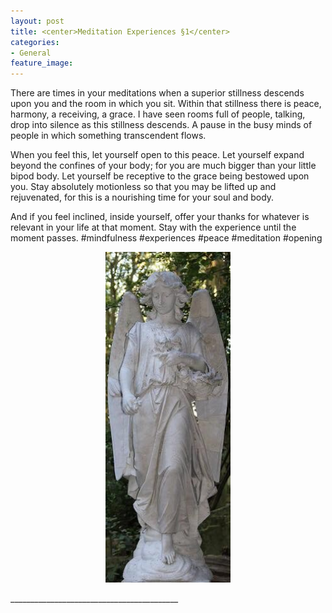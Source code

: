 ```yaml
---
layout: post
title: <center>Meditation Experiences §1</center>
categories:
- General
feature_image: 
---
```

There are times in your meditations when a superior stillness descends upon you and the room in which you sit. Within that stillness there is peace, harmony, a receiving, a grace. I have seen rooms full of people, talking, drop into silence as this stillness descends. A pause in the busy minds of people in which something transcendent flows. 

When you feel this, let yourself open to this peace. Let yourself expand beyond the confines of your body; for you are much bigger than your little bipod body. Let yourself be receptive to the grace being bestowed upon you. Stay absolutely motionless so that you may be lifted up and rejuvenated, for this is a nourishing time for your soul and body. 

And if you feel inclined, inside yourself, offer your thanks for whatever is relevant in your life at that moment. Stay with the experience until the moment passes.   #mindfulness #experiences #peace #meditation #opening
<center>
	<p><img src="/images/IMG_0583.jpg" width="200"></p>
</center>
__________________________________________